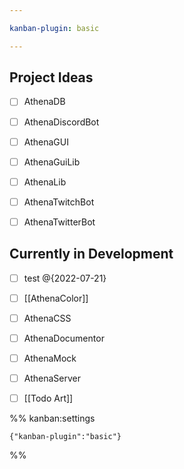 ```yaml
---

kanban-plugin: basic

---
```


## Project Ideas

- [ ] AthenaDB
- [ ] AthenaDiscordBot
- [ ] AthenaGUI
- [ ] AthenaGuiLib
- [ ] AthenaLib
- [ ] AthenaTwitchBot
- [ ] AthenaTwitterBot


## Currently in Development

- [ ] test @{2022-07-21}
- [ ] [[AthenaColor]]
- [ ] AthenaCSS
- [ ] AthenaDocumentor
- [ ] AthenaMock
- [ ] AthenaServer
- [ ] [[Todo Art]]




%% kanban:settings
```
{"kanban-plugin":"basic"}
```
%%